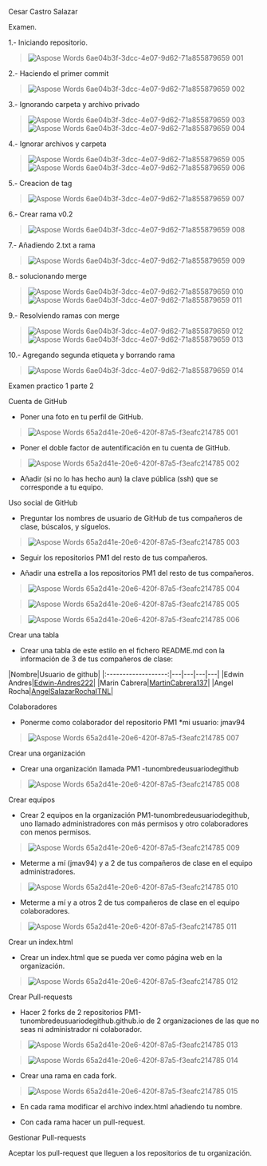 Cesar Castro Salazar

Examen.

1.- Iniciando repositorio. 

> ![Aspose Words 6ae04b3f-3dcc-4e07-9d62-71a855879659 001](https://user-images.githubusercontent.com/78839789/191274740-b5c18f77-bb34-44b8-9f76-acaf34352106.png)

2.- Haciendo el primer commit

> ![Aspose Words 6ae04b3f-3dcc-4e07-9d62-71a855879659 002](https://user-images.githubusercontent.com/78839789/191275086-693bf303-0a06-45d2-98ec-909385b8afe3.png)

3.- Ignorando carpeta y archivo privado

> ![Aspose Words 6ae04b3f-3dcc-4e07-9d62-71a855879659 003](https://user-images.githubusercontent.com/78839789/191275193-a49d17db-d5c3-42f9-9e3d-de3d81fad21d.png)
> ![Aspose Words 6ae04b3f-3dcc-4e07-9d62-71a855879659 004](https://user-images.githubusercontent.com/78839789/191275230-f53958ce-cb6e-410e-a8f5-a19bd14f7a1a.png)

4.- Ignorar archivos y carpeta

> ![Aspose Words 6ae04b3f-3dcc-4e07-9d62-71a855879659 005](https://user-images.githubusercontent.com/78839789/191275249-0bc1b035-975f-4fb3-b92a-684c4edba938.png)
> ![Aspose Words 6ae04b3f-3dcc-4e07-9d62-71a855879659 006](https://user-images.githubusercontent.com/78839789/191275276-09ab8b29-a5db-49d7-9fad-eef6c9ebb28b.png)

5.- Creacion de tag

> ![Aspose Words 6ae04b3f-3dcc-4e07-9d62-71a855879659 007](https://user-images.githubusercontent.com/78839789/191275347-20aa9414-0fcd-4a3c-a9b3-78ece4af7951.png)

6.- Crear rama v0.2

> ![Aspose Words 6ae04b3f-3dcc-4e07-9d62-71a855879659 008](https://user-images.githubusercontent.com/78839789/191275365-49681ebe-33be-4060-a7fe-b8d1831bdce9.png)

7.- Añadiendo 2.txt a rama

> ![Aspose Words 6ae04b3f-3dcc-4e07-9d62-71a855879659 009](https://user-images.githubusercontent.com/78839789/191275379-7cd2465f-866f-4bcc-9aa9-9c8d6a22144a.png)

8.- solucionando merge

> ![Aspose Words 6ae04b3f-3dcc-4e07-9d62-71a855879659 010](https://user-images.githubusercontent.com/78839789/191275389-1efbfea4-3ae2-42d7-bc41-731ea79798fb.png)
> ![Aspose Words 6ae04b3f-3dcc-4e07-9d62-71a855879659 011](https://user-images.githubusercontent.com/78839789/191275532-6d31f381-1516-4779-bbae-afd6aaa75d79.png)

9.- Resolviendo ramas con merge 

> ![Aspose Words 6ae04b3f-3dcc-4e07-9d62-71a855879659 012](https://user-images.githubusercontent.com/78839789/191275546-9a28d410-b98a-4757-b6cc-ea98db4c845c.png)
> ![Aspose Words 6ae04b3f-3dcc-4e07-9d62-71a855879659 013](https://user-images.githubusercontent.com/78839789/191275572-afc7909b-403b-4d1d-84e3-a1fe2a4fcd35.png)

10.- Agregando segunda etiqueta y borrando rama

> ![Aspose Words 6ae04b3f-3dcc-4e07-9d62-71a855879659 014](https://user-images.githubusercontent.com/78839789/191275588-9c48eef4-d986-4d50-b3a0-fdb7fdcba908.png)

Examen practico 1 parte 2

Cuenta de GitHub 

- Poner una foto en tu perfil de GitHub. 

> ![Aspose Words 65a2d41e-20e6-420f-87a5-f3eafc214785 001](https://user-images.githubusercontent.com/78839789/191514699-2c20c9cb-6532-453a-928c-1bbcba0f4143.png)

- Poner el doble factor de autentificación en tu cuenta de GitHub. 

> ![Aspose Words 65a2d41e-20e6-420f-87a5-f3eafc214785 002](https://user-images.githubusercontent.com/78839789/191514728-cd941a27-330a-448b-af6c-981549388e67.png)

- Añadir (si no lo has hecho aun) la clave pública (ssh) que se corresponde a tu equipo. 

Uso social de GitHub 

- Preguntar los nombres de usuario de GitHub de tus compañeros de clase, búscalos, y síguelos. 

> ![Aspose Words 65a2d41e-20e6-420f-87a5-f3eafc214785 003](https://user-images.githubusercontent.com/78839789/191514744-95d6f721-0949-48e9-9316-78afe3c959d1.png)

- Seguir los repositorios PM1 del resto de tus compañeros. 

- Añadir una estrella a los repositorios PM1 del resto de tus compañeros. 

> ![Aspose Words 65a2d41e-20e6-420f-87a5-f3eafc214785 004](https://user-images.githubusercontent.com/78839789/191514763-1617b66b-1000-4949-9d9f-950fe65b17b9.png)

> ![Aspose Words 65a2d41e-20e6-420f-87a5-f3eafc214785 005](https://user-images.githubusercontent.com/78839789/191514780-33395d78-e7ed-4585-95e1-4429a9979c99.png)

> ![Aspose Words 65a2d41e-20e6-420f-87a5-f3eafc214785 006](https://user-images.githubusercontent.com/78839789/191514806-3982ef59-d98c-42eb-b2a9-6e80e1754506.png)

Crear una tabla 

- Crear una tabla de este estilo en el fichero README.md con la información de 3 de tus compañeros de clase: 

|Nombre|Usuario de github|
|:-------------------:|---|---|---|---|
|Edwin Andres|[Edwin-Andres222](https://github.com/Edwin-Andres222)|
|Marin Cabrera|[MartinCabrera137](https://github.com/MartinCabrera137)|
|Angel Rocha|[AngelSalazarRochaITNL](https://github.com/AngelSalazarRochaITNL)|

Colaboradores 

- Ponerme como colaborador del repositorio PM1 \*mi usuario: jmav94 

> ![Aspose Words 65a2d41e-20e6-420f-87a5-f3eafc214785 007](https://user-images.githubusercontent.com/78839789/191514823-fcc388b1-b967-49cf-857c-791a27a354b7.png)

Crear una organización 

- Crear una organización llamada PM1 -tunombredeusuariodegithub 

> ![Aspose Words 65a2d41e-20e6-420f-87a5-f3eafc214785 008](https://user-images.githubusercontent.com/78839789/191514838-cbfe84e3-4597-4946-b9a6-ce23a98dbf79.png)

Crear equipos 

- Crear 2 equipos en la organización PM1-tunombredeusuariodegithub, uno llamado administradores con más permisos y otro colaboradores con menos permisos. 

> ![Aspose Words 65a2d41e-20e6-420f-87a5-f3eafc214785 009](https://user-images.githubusercontent.com/78839789/191514866-bc057e41-dac3-4f1e-bc76-46050831af0b.png)

- Meterme a mí (jmav94) y a 2 de tus compañeros de clase en el equipo administradores. 

> ![Aspose Words 65a2d41e-20e6-420f-87a5-f3eafc214785 010](https://user-images.githubusercontent.com/78839789/191514875-19251367-ab8a-4b90-b5de-ed370f978502.png)

- Meterme a mí y a otros 2 de tus compañeros de clase en el equipo colaboradores. 

> ![Aspose Words 65a2d41e-20e6-420f-87a5-f3eafc214785 011](https://user-images.githubusercontent.com/78839789/191514894-976434d1-d002-47d8-9265-57c117660f11.png)

Crear un index.html 

- Crear un index.html que se pueda ver como página web en la organización. 

> ![Aspose Words 65a2d41e-20e6-420f-87a5-f3eafc214785 012](https://user-images.githubusercontent.com/78839789/191514902-5fb88c3a-523c-4e47-966c-43ce0463a076.png)

Crear Pull-requests 

- Hacer 2 forks de 2 repositorios PM1-tunombredeusuariodegithub.github.io de 2 organizaciones de las que no seas ni administrador ni colaborador. 

> ![Aspose Words 65a2d41e-20e6-420f-87a5-f3eafc214785 013](https://user-images.githubusercontent.com/78839789/191514924-1ac508f1-f3c9-4985-a092-74b3b936dd87.png)

> ![Aspose Words 65a2d41e-20e6-420f-87a5-f3eafc214785 014](https://user-images.githubusercontent.com/78839789/191514936-10e7f533-8202-44c4-b4f0-386ee4c756c1.png)

- Crear una rama en cada fork. 

> ![Aspose Words 65a2d41e-20e6-420f-87a5-f3eafc214785 015](https://user-images.githubusercontent.com/78839789/191514945-b3147b38-8389-4719-b063-cde00bf1a2d5.png)

- En cada rama modificar el archivo index.html añadiendo tu nombre. 

- Con cada rama hacer un pull-request. 

Gestionar Pull-requests 

Aceptar los pull-request que lleguen a los repositorios de tu organización.
